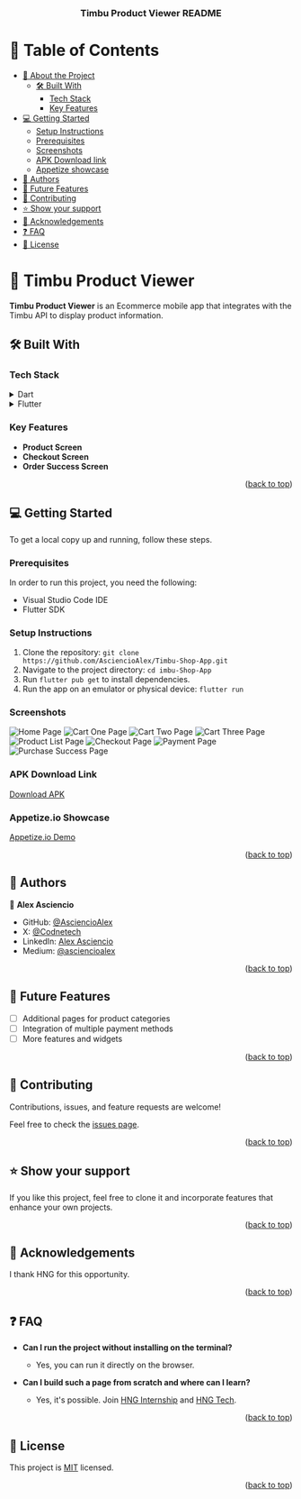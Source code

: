 <div align="center">

  <br/>

  <h3><b>Timbu Product Viewer README</b></h3>

</div>

# 📗 Table of Contents

- [📖 About the Project](#about-project)
  - [🛠 Built With](#built-with)
    - [Tech Stack](#tech-stack)
    - [Key Features](#key-features)
- [💻 Getting Started](#getting-started)
  - [Setup Instructions](#setup)
  - [Prerequisites](#prerequisites)
  - [Screenshots](#screenshots)
  - [APK Download link](#apk-download)
  - [Appetize showcase](#appetize-showcase)
- [👥 Authors](#authors)
- [🔭 Future Features](#future-features)
- [🤝 Contributing](#contributing)
- [⭐️ Show your support](#support)
- [🙏 Acknowledgements](#acknowledgements)
- [❓ FAQ ](#faq)
- [📝 License](#license)

# 📖 Timbu Product Viewer <a name="about-project"></a>

 **Timbu Product Viewer** is an Ecommerce mobile app that integrates with the Timbu API to display product information.

## 🛠 Built With <a name="built-with"></a>

### Tech Stack <a name="tech-stack"></a>
<details>
  <summary>Dart</summary>
  <ul>
    <li><a href="https://dart.dev/">Dart</a></li>
  </ul>
</details>

<details>
  <summary>Flutter</summary>
  <ul>
    <li><a href="https://flutter.dev/">Flutter</a></li>
  </ul>
</details>

### Key Features <a name="key-features"></a>

- **Product Screen**
- **Checkout Screen**
- **Order Success Screen** 

<p align="right">(<a href="#readme-top">back to top</a>)</p>

## 💻 Getting Started <a name="getting-started"></a>

To get a local copy up and running, follow these steps.

### Prerequisites

In order to run this project, you need the following:
- Visual Studio Code IDE
- Flutter SDK

### Setup Instructions
1. Clone the repository: `git clone https://github.com/AsciencioAlex/Timbu-Shop-App.git`
2. Navigate to the project directory: `cd imbu-Shop-App`
3. Run `flutter pub get` to install dependencies.
4. Run the app on an emulator or physical device: `flutter run`

### Screenshots
![Home Page](assets/screenshots/home.png)
![Cart One Page](assets/screenshots/cart_1.png)
![Cart Two Page](assets/screenshots/cart_2.png)
![Cart Three Page](assets/screenshots/cart_3.png)
![Product List Page](assets/screenshots/product_list.png)
![Checkout Page](assets/screenshots/checkout.png)
![Payment Page](assets/screenshots/payment.png)
![Purchase Success Page](assets/screenshots/success.png)

### APK Download Link
[Download APK](https://drive.google.com/file/d/1cECqHpftzRH7AF7lIosgGbkHeDhUG9zc/view?usp=sharing)

### Appetize.io Showcase
[Appetize.io Demo](https://appetize.io/app/b_chliuk3je2tvv345qmc52nkqoe)

<p align="right">(<a href="#readme-top">back to top</a>)</p>

## 👥 Authors <a name="authors"></a>

👤 **Alex Asciencio**
- GitHub: [@AsciencioAlex](https://github.com/AsciencioAlex)
- X: [@Codnetech](https://x.com/Codnetech)
- LinkedIn: [Alex Asciencio](https://ke.linkedin.com/in/alex-asciencio-413612b9)
- Medium: [@asciencioalex](https://medium.com/@asciencioalex)

<p align="right">(<a href="#readme-top">back to top</a>)</p>

## 🔭 Future Features <a name="future-features"></a>

- [ ] Additional pages for product categories
- [ ] Integration of multiple payment methods
- [ ] More features and widgets

<p align="right">(<a href="#readme-top">back to top</a>)</p>

## 🤝 Contributing <a name="contributing"></a>

Contributions, issues, and feature requests are welcome!

Feel free to check the [issues page](https://github.com/AsciencioAlex/imbu-Shop-App/issues).

<p align="right">(<a href="#readme-top">back to top</a>)</p>

## ⭐️ Show your support <a name="support"></a>

If you like this project, feel free to clone it and incorporate features that enhance your own projects.

<p align="right">(<a href="#readme-top">back to top</a>)</p>

## 🙏 Acknowledgements <a name="acknowledgements"></a>

I thank HNG for this opportunity.

<p align="right">(<a href="#readme-top">back to top</a>)</p>

## ❓ FAQ <a name="faq"></a>

- **Can I run the project without installing on the terminal?**

  - Yes, you can run it directly on the browser.

- **Can I build such a page from scratch and where can I learn?**

  - Yes, it's possible. Join [HNG Internship](https://hng.tech/internship/) and [HNG Tech](https://hng.tech/).

<p align="right">(<a href="#readme-top">back to top</a>)</p>

## 📝 License <a name="license"></a>

This project is [MIT](./LICENSE) licensed.

<p align="right">(<a href="#readme-top">back to top</a>)</p>
